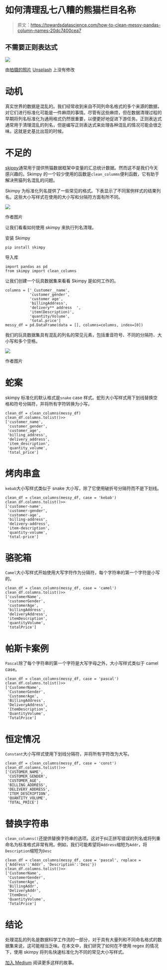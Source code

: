 # 如何清理乱七八糟的熊猫栏目名称

> 原文：<https://towardsdatascience.com/how-to-clean-messy-pandas-column-names-20dc7400cea7>

## 不需要正则表达式

![](img/06ddb8e46f24a8d3896dcafbc90feff2.png)

由[拍摄的照片](https://unsplash.com/@norevisions?utm_source=medium&utm_medium=referral) [Unsplash](https://unsplash.com?utm_source=medium&utm_medium=referral) 上没有修改

# 动机

真实世界的数据是混乱的。我们经常收到来自不同列命名格式的多个来源的数据，对它们进行标准化可能是一件麻烦的事情。尽管有这些麻烦，但在数据清理过程的早期将列名标准化为通用格式仍然很重要，以便更好地促进下游任务。正则表达式通常用于清理混乱的列名，但是编写正则表达式来处理各种混乱的情况可能会很乏味。这就是史基比出现的时候。

# 不足的

[skippy](https://aeturrell.github.io/skimpy/)通常用于提供熊猫数据框架中变量的汇总统计数据。然而这不是我们今天感兴趣的。Skimpy 的一个较少使用的函数是`clean_columms`便利函数，它有助于解决熊猫列名混乱的问题。

Skimpy 为标准化列名提供了一些常见的格式。下表显示了不同案例样式的结果列名。这些大小写样式在使用的大小写和分隔符方面有所不同。

![](img/8cdaa444a890999baf5d1c3b17cca349.png)

作者图片

让我们看看如何使用 skimpy 来执行列名清理。

安装 Skimpy

```
pip install skimpy
```

导入库

```
import pandas as pd
from skimpy import clean_columns
```

让我们创建一个玩具数据集来看看 Skimpy 是如何工作的。

```
columns = ['_Customer__name',
           'customer_génder',
           'customer age',
           'billingAddress',
           'delivery** address  ',
           'item(Description)',
           'quantity/Volume',
           'total.price']
messy_df = pd.DataFrame(data = [], columns=columns, index=[0])
```

我们的玩具数据集具有混乱的列名的常见元素，包括重音符号、不同的分隔符、大小写和多个空格。

![](img/688dcb8ed4311377326fc84bd24fedd1.png)

作者图片

# 蛇案

skimpy 标准化的默认格式是`snake` case 样式。蛇形大小写样式用下划线替换空格和符号分隔符，并将所有字符转换为小写。

```
clean_df = clean_columns(messy_df)
clean_df.columns.tolist()>>
['customer_name',
 'customer_gender',
 'customer_age',
 'billing_address',
 'delivery_address',
 'item_description',
 'quantity_volume',
 'total_price']
```

# 烤肉串盒

`kebab`大小写样式类似于 snake 大小写，除了它使用破折号分隔符而不是下划线。

```
clean_df = clean_columns(messy_df, case = 'kebab')
clean_df.columns.tolist()>> 
['customer-name',
 'customer-gender',
 'customer-age',
 'billing-address',
 'delivery-address',
 'item-description',
 'quantity-volume',
 'total-price']
```

# 骆驼箱

`Camel`大小写样式开始使用大写字符作为分隔符，每个字符串的第一个字符是小写的。

```
clean_df = clean_columns(messy_df, case = 'camel')
clean_df.columns.tolist()>>
['customerName',
 'customerGender',
 'customerAge',
 'billingAddress',
 'deliveryAddress',
 'itemDescription',
 'quantityVolume',
 'totalPrice']
```

# 帕斯卡案例

`Pascal`除了每个字符串的第一个字符是大写字母之外，大小写样式类似于 camel case。

```
clean_df = clean_columns(messy_df, case = 'pascal')
clean_df.columns.tolist()>>
['CustomerName',
 'CustomerGender',
 'CustomerAge',
 'BillingAddress',
 'DeliveryAddress',
 'ItemDescription',
 'QuantityVolume',
 'TotalPrice']
```

# 恒定情况

`Constant`大小写样式使用下划线分隔符，并将所有字符改为大写。

```
clean_df = clean_columns(messy_df, case = 'const')
clean_df.columns.tolist()>>
['CUSTOMER_NAME',
 'CUSTOMER_GENDER',
 'CUSTOMER_AGE',
 'BILLING_ADDRESS',
 'DELIVERY_ADDRESS',
 'ITEM_DESCRIPTION',
 'QUANTITY_VOLUME',
 'TOTAL_PRICE']
```

# 替换字符串

`clean_columns()`还提供替换字符串的选项。这对于纠正拼写错误的列名或将列重命名为标准格式非常有用。例如，我们可能希望将`Address`缩短为`Addr`，将`Description`缩短为`Desc`

```
clean_df = clean_columns(messy_df, case = 'pascal', replace = {'Address':'Addr', 'Description':'Desc'})
clean_df.columns.tolist()>>
['CustomerName',
 'CustomerGender',
 'CustomerAge',
 'BillingAddr',
 'DeliveryAddr',
 'ItemDesc',
 'QuantityVolume',
 'TotalPrice']
```

# 结论

处理混乱的列名是数据科学工作流的一部分，对于具有大量列和不同命名格式的数据集来说，这可能相当乏味。在本文中，我们研究了如何在不使用 regex 的情况下，使用 skimpy 将列名快速标准化为不同的常见大小写样式。

[加入 Medium](https://medium.com/@edwin.tan/membership) 阅读更多这样的故事。